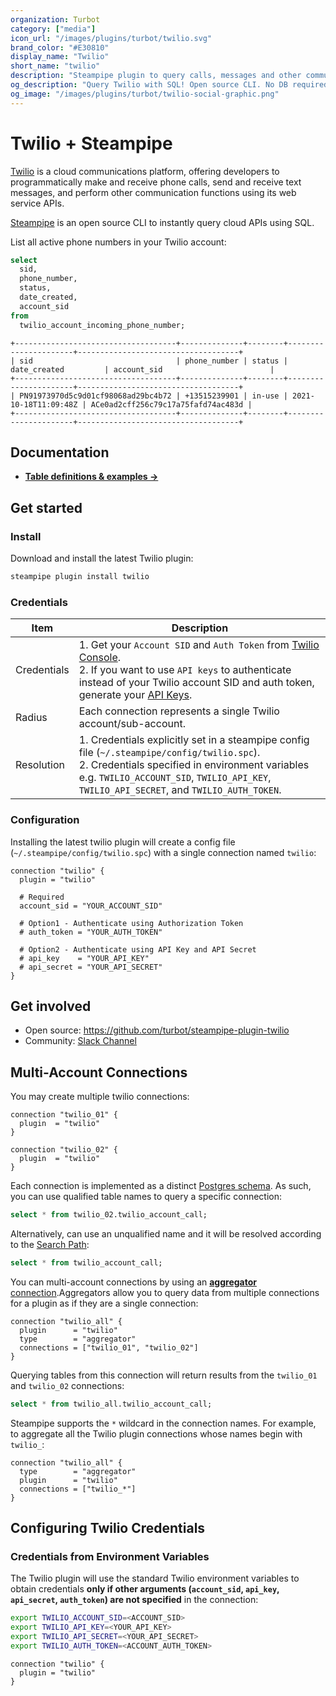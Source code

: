 ```yaml
---
organization: Turbot
category: ["media"]
icon_url: "/images/plugins/turbot/twilio.svg"
brand_color: "#E30810"
display_name: "Twilio"
short_name: "twilio"
description: "Steampipe plugin to query calls, messages and other communication functions from your Twilio project."
og_description: "Query Twilio with SQL! Open source CLI. No DB required."
og_image: "/images/plugins/turbot/twilio-social-graphic.png"
---
```


# Twilio + Steampipe

[Twilio](https://www.twilio.com) is a cloud communications platform, offering developers to programmatically make and receive phone calls, send and receive text messages, and perform other communication functions using its web service APIs.

[Steampipe](https://steampipe.io) is an open source CLI to instantly query cloud APIs using SQL.

List all active phone numbers in your Twilio account:

```sql
select
  sid,
  phone_number,
  status,
  date_created,
  account_sid
from
  twilio_account_incoming_phone_number;
```

```
+------------------------------------+--------------+--------+----------------------+------------------------------------+
| sid                                | phone_number | status | date_created         | account_sid                        |
+------------------------------------+--------------+--------+----------------------+------------------------------------+
| PN91973970d5c9d01cf98068ad29bc4b72 | +13515239901 | in-use | 2021-10-18T11:09:48Z | ACe0ad2cff256c79c17a75fafd74ac483d |
+------------------------------------+--------------+--------+----------------------+------------------------------------+
```

## Documentation

- **[Table definitions & examples →](/plugins/turbot/twilio/tables)**

## Get started

### Install

Download and install the latest Twilio plugin:

```bash
steampipe plugin install twilio
```

### Credentials

| Item | Description |
| - | - |
| Credentials | 1. Get your `Account SID` and `Auth Token` from [Twilio Console](https://www.twilio.com/console).<br />2. If you want to use `API keys` to authenticate instead of your Twilio account SID and auth token, generate your [API Keys](https://www.twilio.com/console/runtime/api-keys). |
| Radius | Each connection represents a single Twilio account/sub-account. |
| Resolution | 1. Credentials explicitly set in a steampipe config file (`~/.steampipe/config/twilio.spc`).<br />2. Credentials specified in environment variables e.g. `TWILIO_ACCOUNT_SID`, `TWILIO_API_KEY`, `TWILIO_API_SECRET`, and `TWILIO_AUTH_TOKEN`. |

### Configuration

Installing the latest twilio plugin will create a config file (`~/.steampipe/config/twilio.spc`) with a single connection named `twilio`:

```hcl
connection "twilio" {
  plugin = "twilio"

  # Required
  account_sid = "YOUR_ACCOUNT_SID"

  # Option1 - Authenticate using Authorization Token
  # auth_token = "YOUR_AUTH_TOKEN"

  # Option2 - Authenticate using API Key and API Secret
  # api_key    = "YOUR_API_KEY"
  # api_secret = "YOUR_API_SECRET"
}

```

## Get involved

- Open source: https://github.com/turbot/steampipe-plugin-twilio
- Community: [Slack Channel](https://join.slack.com/t/steampipe/shared_invite/zt-oij778tv-lYyRTWOTMQYBVAbtPSWs3g)

## Multi-Account Connections

You may create multiple twilio connections:

```hcl
connection "twilio_01" {
  plugin  = "twilio"
}

connection "twilio_02" {
  plugin  = "twilio"
}
```

Each connection is implemented as a distinct [Postgres schema](https://www.postgresql.org/docs/current/ddl-schemas.html). As such, you can use qualified table names to query a specific connection:

```sql
select * from twilio_02.twilio_account_call;
```

Alternatively, can use an unqualified name and it will be resolved according to the [Search Path](https://steampipe.io/docs/using-steampipe/managing-connections#setting-the-search-path):

```sql
select * from twilio_account_call;
```

You can multi-account connections by using an [**aggregator** connection](https://steampipe.io/docs/using-steampipe/managing-connections#using-aggregators).Aggregators allow you to query data from multiple connections for a plugin as if they are a single connection:

```hcl
connection "twilio_all" {
  plugin      = "twilio"
  type        = "aggregator"
  connections = ["twilio_01", "twilio_02"]
}
```

Querying tables from this connection will return results from the `twilio_01` and `twilio_02` connections:

```sql
select * from twilio_all.twilio_account_call;
```

Steampipe supports the `*` wildcard in the connection names. For example, to aggregate all the Twilio plugin connections whose names begin with `twilio_`:

```hcl
connection "twilio_all" {
  type        = "aggregator"
  plugin      = "twilio"
  connections = ["twilio_*"]
}
```

## Configuring Twilio Credentials

### Credentials from Environment Variables

The Twilio plugin will use the standard Twilio environment variables to obtain credentials **only if other arguments (`account_sid`, `api_key`, `api_secret`, `auth_token`) are not specified** in the connection:

```sh
export TWILIO_ACCOUNT_SID=<ACCOUNT_SID>
export TWILIO_API_KEY=<YOUR_API_KEY>
export TWILIO_API_SECRET=<YOUR_API_SECRET>
export TWILIO_AUTH_TOKEN=<ACCOUNT_AUTH_TOKEN>
```

```hcl
connection "twilio" {
  plugin = "twilio"
}
```
